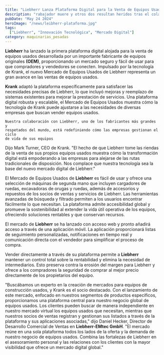 ```yaml
---
title: "Liebherr Lanza Plataforma Digital para la Venta de Equipos Usados"
description: "rabajador muere y otros dos resultan heridos tras el colapso de una grúa durante una tormenta en Houston"
pubDate: "May 24 2024"
heroImage: "/news/leibherr-plataforma.jpg"
tags:
  ["Liebherr", "Innovación Tecnológica", "Mercado Digital"]
category: maquinarias_pesadas
---
```

**Liebherr** ha lanzado la primera plataforma digital alojada para la venta de equipos usados desarrollada por un importante fabricante de equipos originales **(OEM)**, proporcionando un mercado seguro y fácil de usar para que compradores y vendedores se conecten. Impulsado por la tecnología de Krank, el nuevo Mercado de Equipos Usados de Liebherr representa un gran avance en las ventas de equipos usados.

**Krank** adaptó la plataforma específicamente para satisfacer las necesidades precisas de Liebherr, lo que incluyó mejoras y reemplazo de sistemas existentes para mejorar la prestación de servicios. Una plataforma digital robusta y escalable, el Mercado de Equipos Usados muestra cómo la tecnología de Krank puede ajustarse a las necesidades de diversas empresas que buscan vender equipos usados.
```
Nuestra colaboración con Liebherr, uno de los fabricantes más grandes y 
respetados del mundo, está redefiniendo cómo las empresas gestionan el ciclo 
de vida de sus equipos
```
Dijo Mark Turner, CEO de Krank. "El hecho de que Liebherr tome las riendas de la venta de sus propios equipos usados muestra cómo la transformación digital está empoderando a las empresas para alejarse de las rutas tradicionales de disposición. Nos complace que nuestra tecnología sea la base del nuevo mercado digital de Liebherr."

El Mercado de Equipos Usados de **Liebherr** es fácil de usar y ofrece una selección de máquinas de segunda mano que incluyen cargadores de ruedas, excavadoras de orugas y ruedas, además de accesorios y repuestos de los socios de ventas y servicios de Liebherr. Las herramientas avanzadas de búsqueda y filtrado permiten a los usuarios encontrar fácilmente lo que necesitan. La plataforma admite accesibilidad global y promueve la sostenibilidad al extender la vida útil operativa de los equipos, ofreciendo soluciones rentables y que conservan recursos.

El mercado de **Liebherr** se ha lanzado con acceso web y pronto añadirá acceso a través de una aplicación móvil. La aplicación proporcionará listas de seguimiento personalizadas, notificaciones en tiempo real y comunicación directa con el vendedor para simplificar el proceso de compra.

Vender directamente a través de su plataforma permite a **Liebherr** mantener un control total sobre la rentabilidad y elimina la necesidad de intermediarios. Esto preserva contra la erosión del margen para Liebherr y ofrece a los compradores la seguridad de comprar al mejor precio directamente de los propietarios del equipo.

"Buscábamos un experto en la creación de mercados para equipos de construcción usados, y Krank es el socio destacado. Con el lanzamiento de este mercado, enfocado en nuestros segmentos de productos específicos, proporcionamos una plataforma central para nuestro negocio global de equipos usados. Los clientes pueden buscar de manera independiente en nuestro mercado virtual los equipos usados que necesitan, mientras que nuestros socios de ventas registran y gestionan sus listados a través de la plataforma y sus aplicaciones asociadas," dijo Daniel Hecker, Director de Desarrollo Comercial de Ventas en **Liebherr-EMtec GmbH**. "El mercado reúne en una sola plataforma todos los lados de la oferta y la demanda de nuestro negocio de equipos usados. Combina las fortalezas de Liebherr en el asesoramiento personal y las relaciones con los clientes con la mayor visibilidad que ofrece un mercado digital global."



